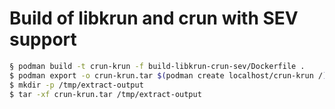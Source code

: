 # Build of libkrun and crun with SEV support

```bash
§ podman build -t crun-krun -f build-libkrun-crun-sev/Dockerfile .
$ podman export -o crun-krun.tar $(podman create localhost/crun-krun /)
$ mkdir -p /tmp/extract-output
$ tar -xf crun-krun.tar /tmp/extract-output
```
